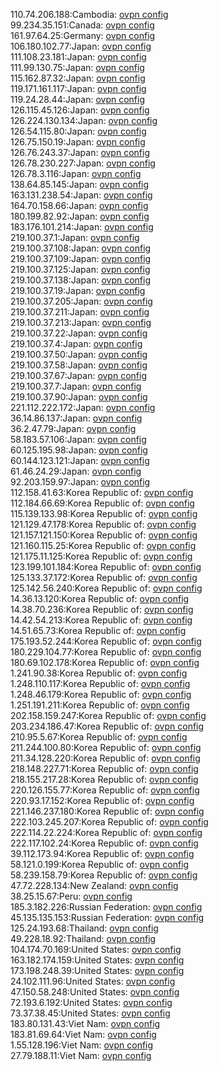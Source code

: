 110.74.206.188:Cambodia: [ovpn config](vpn/110_74_206_188.ovpn)  
99.234.35.151:Canada: [ovpn config](vpn/99_234_35_151.ovpn)  
161.97.64.25:Germany: [ovpn config](vpn/161_97_64_25.ovpn)  
106.180.102.77:Japan: [ovpn config](vpn/106_180_102_77.ovpn)  
111.108.23.181:Japan: [ovpn config](vpn/111_108_23_181.ovpn)  
111.99.130.75:Japan: [ovpn config](vpn/111_99_130_75.ovpn)  
115.162.87.32:Japan: [ovpn config](vpn/115_162_87_32.ovpn)  
119.171.161.117:Japan: [ovpn config](vpn/119_171_161_117.ovpn)  
119.24.28.44:Japan: [ovpn config](vpn/119_24_28_44.ovpn)  
126.115.45.126:Japan: [ovpn config](vpn/126_115_45_126.ovpn)  
126.224.130.134:Japan: [ovpn config](vpn/126_224_130_134.ovpn)  
126.54.115.80:Japan: [ovpn config](vpn/126_54_115_80.ovpn)  
126.75.150.19:Japan: [ovpn config](vpn/126_75_150_19.ovpn)  
126.76.243.37:Japan: [ovpn config](vpn/126_76_243_37.ovpn)  
126.78.230.227:Japan: [ovpn config](vpn/126_78_230_227.ovpn)  
126.78.3.116:Japan: [ovpn config](vpn/126_78_3_116.ovpn)  
138.64.85.145:Japan: [ovpn config](vpn/138_64_85_145.ovpn)  
163.131.238.54:Japan: [ovpn config](vpn/163_131_238_54.ovpn)  
164.70.158.66:Japan: [ovpn config](vpn/164_70_158_66.ovpn)  
180.199.82.92:Japan: [ovpn config](vpn/180_199_82_92.ovpn)  
183.176.101.214:Japan: [ovpn config](vpn/183_176_101_214.ovpn)  
219.100.37.1:Japan: [ovpn config](vpn/219_100_37_1.ovpn)  
219.100.37.108:Japan: [ovpn config](vpn/219_100_37_108.ovpn)  
219.100.37.109:Japan: [ovpn config](vpn/219_100_37_109.ovpn)  
219.100.37.125:Japan: [ovpn config](vpn/219_100_37_125.ovpn)  
219.100.37.138:Japan: [ovpn config](vpn/219_100_37_138.ovpn)  
219.100.37.19:Japan: [ovpn config](vpn/219_100_37_19.ovpn)  
219.100.37.205:Japan: [ovpn config](vpn/219_100_37_205.ovpn)  
219.100.37.211:Japan: [ovpn config](vpn/219_100_37_211.ovpn)  
219.100.37.213:Japan: [ovpn config](vpn/219_100_37_213.ovpn)  
219.100.37.22:Japan: [ovpn config](vpn/219_100_37_22.ovpn)  
219.100.37.4:Japan: [ovpn config](vpn/219_100_37_4.ovpn)  
219.100.37.50:Japan: [ovpn config](vpn/219_100_37_50.ovpn)  
219.100.37.58:Japan: [ovpn config](vpn/219_100_37_58.ovpn)  
219.100.37.67:Japan: [ovpn config](vpn/219_100_37_67.ovpn)  
219.100.37.7:Japan: [ovpn config](vpn/219_100_37_7.ovpn)  
219.100.37.90:Japan: [ovpn config](vpn/219_100_37_90.ovpn)  
221.112.222.172:Japan: [ovpn config](vpn/221_112_222_172.ovpn)  
36.14.86.137:Japan: [ovpn config](vpn/36_14_86_137.ovpn)  
36.2.47.79:Japan: [ovpn config](vpn/36_2_47_79.ovpn)  
58.183.57.106:Japan: [ovpn config](vpn/58_183_57_106.ovpn)  
60.125.195.98:Japan: [ovpn config](vpn/60_125_195_98.ovpn)  
60.144.123.121:Japan: [ovpn config](vpn/60_144_123_121.ovpn)  
61.46.24.29:Japan: [ovpn config](vpn/61_46_24_29.ovpn)  
92.203.159.97:Japan: [ovpn config](vpn/92_203_159_97.ovpn)  
112.158.41.63:Korea Republic of: [ovpn config](vpn/112_158_41_63.ovpn)  
112.184.66.69:Korea Republic of: [ovpn config](vpn/112_184_66_69.ovpn)  
115.139.133.98:Korea Republic of: [ovpn config](vpn/115_139_133_98.ovpn)  
121.129.47.178:Korea Republic of: [ovpn config](vpn/121_129_47_178.ovpn)  
121.157.121.150:Korea Republic of: [ovpn config](vpn/121_157_121_150.ovpn)  
121.160.115.25:Korea Republic of: [ovpn config](vpn/121_160_115_25.ovpn)  
121.175.11.125:Korea Republic of: [ovpn config](vpn/121_175_11_125.ovpn)  
123.199.101.184:Korea Republic of: [ovpn config](vpn/123_199_101_184.ovpn)  
125.133.37.172:Korea Republic of: [ovpn config](vpn/125_133_37_172.ovpn)  
125.142.56.240:Korea Republic of: [ovpn config](vpn/125_142_56_240.ovpn)  
14.36.13.120:Korea Republic of: [ovpn config](vpn/14_36_13_120.ovpn)  
14.38.70.236:Korea Republic of: [ovpn config](vpn/14_38_70_236.ovpn)  
14.42.54.213:Korea Republic of: [ovpn config](vpn/14_42_54_213.ovpn)  
14.51.65.73:Korea Republic of: [ovpn config](vpn/14_51_65_73.ovpn)  
175.193.52.244:Korea Republic of: [ovpn config](vpn/175_193_52_244.ovpn)  
180.229.104.77:Korea Republic of: [ovpn config](vpn/180_229_104_77.ovpn)  
180.69.102.178:Korea Republic of: [ovpn config](vpn/180_69_102_178.ovpn)  
1.241.90.38:Korea Republic of: [ovpn config](vpn/1_241_90_38.ovpn)  
1.248.110.117:Korea Republic of: [ovpn config](vpn/1_248_110_117.ovpn)  
1.248.46.179:Korea Republic of: [ovpn config](vpn/1_248_46_179.ovpn)  
1.251.191.211:Korea Republic of: [ovpn config](vpn/1_251_191_211.ovpn)  
202.158.159.247:Korea Republic of: [ovpn config](vpn/202_158_159_247.ovpn)  
203.234.186.47:Korea Republic of: [ovpn config](vpn/203_234_186_47.ovpn)  
210.95.5.67:Korea Republic of: [ovpn config](vpn/210_95_5_67.ovpn)  
211.244.100.80:Korea Republic of: [ovpn config](vpn/211_244_100_80.ovpn)  
211.34.128.220:Korea Republic of: [ovpn config](vpn/211_34_128_220.ovpn)  
218.148.227.71:Korea Republic of: [ovpn config](vpn/218_148_227_71.ovpn)  
218.155.217.28:Korea Republic of: [ovpn config](vpn/218_155_217_28.ovpn)  
220.126.155.77:Korea Republic of: [ovpn config](vpn/220_126_155_77.ovpn)  
220.93.17.152:Korea Republic of: [ovpn config](vpn/220_93_17_152.ovpn)  
221.146.237.180:Korea Republic of: [ovpn config](vpn/221_146_237_180.ovpn)  
222.103.245.207:Korea Republic of: [ovpn config](vpn/222_103_245_207.ovpn)  
222.114.22.224:Korea Republic of: [ovpn config](vpn/222_114_22_224.ovpn)  
222.117.102.24:Korea Republic of: [ovpn config](vpn/222_117_102_24.ovpn)  
39.112.173.94:Korea Republic of: [ovpn config](vpn/39_112_173_94.ovpn)  
58.121.0.199:Korea Republic of: [ovpn config](vpn/58_121_0_199.ovpn)  
58.239.158.79:Korea Republic of: [ovpn config](vpn/58_239_158_79.ovpn)  
47.72.228.134:New Zealand: [ovpn config](vpn/47_72_228_134.ovpn)  
38.25.15.67:Peru: [ovpn config](vpn/38_25_15_67.ovpn)  
185.3.182.226:Russian Federation: [ovpn config](vpn/185_3_182_226.ovpn)  
45.135.135.153:Russian Federation: [ovpn config](vpn/45_135_135_153.ovpn)  
125.24.193.68:Thailand: [ovpn config](vpn/125_24_193_68.ovpn)  
49.228.18.92:Thailand: [ovpn config](vpn/49_228_18_92.ovpn)  
104.174.70.169:United States: [ovpn config](vpn/104_174_70_169.ovpn)  
163.182.174.159:United States: [ovpn config](vpn/163_182_174_159.ovpn)  
173.198.248.39:United States: [ovpn config](vpn/173_198_248_39.ovpn)  
24.102.111.96:United States: [ovpn config](vpn/24_102_111_96.ovpn)  
47.150.58.248:United States: [ovpn config](vpn/47_150_58_248.ovpn)  
72.193.6.192:United States: [ovpn config](vpn/72_193_6_192.ovpn)  
73.37.38.45:United States: [ovpn config](vpn/73_37_38_45.ovpn)  
183.80.131.43:Viet Nam: [ovpn config](vpn/183_80_131_43.ovpn)  
183.81.69.64:Viet Nam: [ovpn config](vpn/183_81_69_64.ovpn)  
1.55.128.196:Viet Nam: [ovpn config](vpn/1_55_128_196.ovpn)  
27.79.188.11:Viet Nam: [ovpn config](vpn/27_79_188_11.ovpn)  
